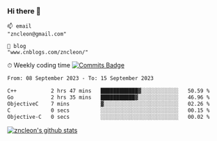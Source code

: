 ### Hi there 👋
```
📫 email
"zncleon@gmail.com"

🌱 blog
"www.cnblogs.com/zncleon/"
```

⏱ Weekly coding time
[![Commits Badge](https://badges.pufler.dev/commits/weekly/zncleon)](https://badges.pufler.dev)
<!--START_SECTION:waka-->

```txt
From: 08 September 2023 - To: 15 September 2023

C++           2 hrs 47 mins   ████████████▓░░░░░░░░░░░░   50.59 %
Go            2 hrs 35 mins   ███████████▓░░░░░░░░░░░░░   46.96 %
ObjectiveC    7 mins          ▓░░░░░░░░░░░░░░░░░░░░░░░░   02.26 %
C             0 secs          ░░░░░░░░░░░░░░░░░░░░░░░░░   00.15 %
Objective-C   0 secs          ░░░░░░░░░░░░░░░░░░░░░░░░░   00.02 %
```

<!--END_SECTION:waka-->

[![zncleon's github stats](https://github-readme-stats.vercel.app/api?username=zncleon)](https://github.com/anuraghazra/github-readme-stats)
